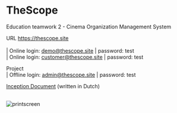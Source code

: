 # TheScope
Education teamwork 2  - Cinema Organization Management System

URL <a href="https://thescope.site">https://thescope.site</a><br><br>
| Online login: demo@thescope.site | password: test<br>
| Online login: customer@thescope.site | password: test

Project<br>
| Offline login: admin@thescope.site | password: test<br>

<a href="https://github.com/kennyverheyden/TheScope/tree/main/Docs">Inception Document</a> (written in Dutch)<br><br>

![printscreen](https://user-images.githubusercontent.com/54863392/235256075-97e76367-a4ab-46ce-b2a9-c96fc01c0ec7.png)
